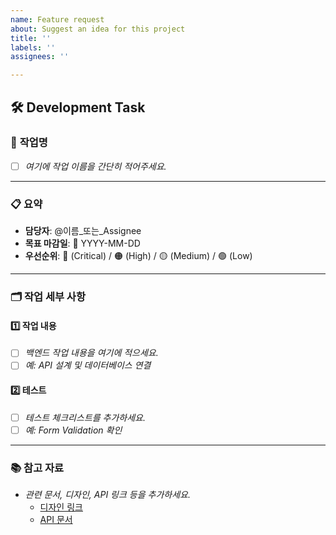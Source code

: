 ```yaml
---
name: Feature request
about: Suggest an idea for this project
title: ''
labels: ''
assignees: ''

---
```


## 🛠 Development Task

### 📝 **작업명**
- [ ] *여기에 작업 이름을 간단히 적어주세요.*

---

### 📋 **요약**
- **담당자**: @이름_또는_Assignee  
- **목표 마감일**: 📅 YYYY-MM-DD  
- **우선순위**: 🔴 (Critical) / 🟠 (High) / 🟡 (Medium) / 🟢 (Low)

---

### 🗂 **작업 세부 사항**
#### 1️⃣ **작업 내용**
- [ ] *백엔드 작업 내용을 여기에 적으세요.*
- [ ] *예: API 설계 및 데이터베이스 연결*

#### 2️⃣ **테스트**
- [ ] *테스트 체크리스트를 추가하세요.*
- [ ] *예: Form Validation 확인*

---

### 📚 **참고 자료**
- *관련 문서, 디자인, API 링크 등을 추가하세요.*
  - [디자인 링크](#)
  - [API 문서](#)
